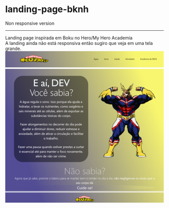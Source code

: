 # landing-page-bknh
Non responsive version <hr>
Landing page inspirada em Boku no Hero/My Hero Academia <br>
A landing ainda não está responsiva então sugiro que veja em uma tela grande. 
<img src="img/landingpage.png">
